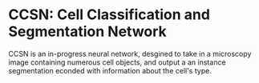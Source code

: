 # CCSN: Cell Classification and Segmentation Network
CCSN is an in-progress neural network, desgined to take in a microscopy image containing numerous cell objects, and output a an instance segmentation econded with information about the cell's type.


